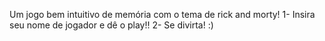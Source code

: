 Um jogo bem intuitivo de memória com o tema de rick and morty! 1- Insira seu nome de jogador e dê o play!! 2- Se divirta! :)
